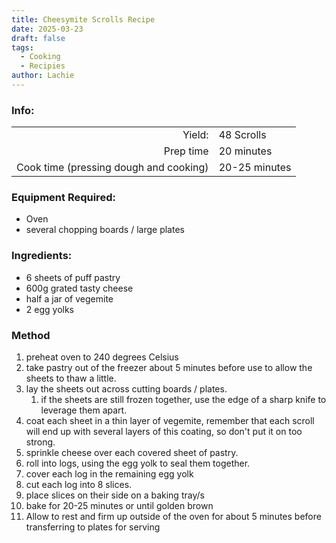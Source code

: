 ```yaml
---
title: Cheesymite Scrolls Recipe
date: 2025-03-23
draft: false
tags:
  - Cooking
  - Recipies
author: Lachie
---
```

### Info:

|                                        |               |
| -------------------------------------: | ------------- |
|                                 Yield: | 48 Scrolls    |
|                              Prep time | 20 minutes    |
| Cook time (pressing dough and cooking) | 20-25 minutes |

### Equipment Required:
- Oven
- several chopping boards / large plates
### Ingredients:
- 6 sheets of puff pastry
- 600g grated tasty cheese
- half a jar of vegemite
- 2 egg yolks
### Method
1. preheat oven to 240 degrees Celsius
2. take pastry out of the freezer about 5 minutes before use to allow the sheets to thaw a little.
3. lay the sheets out across cutting boards / plates.
	1. if the sheets are still frozen together, use the edge of a sharp knife to leverage them apart.
4. coat each sheet in a thin layer of vegemite, remember that each scroll will end up with several layers of this coating, so don't put it on too strong.
5. sprinkle cheese over each covered sheet of pastry.
6. roll into logs, using the egg yolk to seal them together.
7. cover each log in the remaining egg yolk
8. cut each log into 8 slices.
9. place slices on their side on a baking tray/s
10. bake for 20-25 minutes or until golden brown
11. Allow to rest and firm up outside of the oven for about 5 minutes before transferring to plates for serving